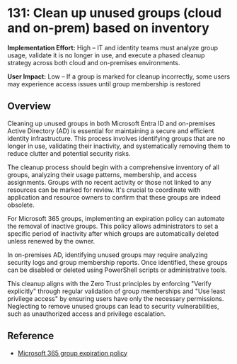 # 131: Clean up unused groups (cloud and on-prem) based on inventory

**Implementation Effort:** High – IT and identity teams must analyze group usage, validate it is no longer in use, and execute a phased cleanup strategy across both cloud and on-premises environments.

**User Impact:** Low – If a group is marked for cleanup incorrectly, some users may experience access issues until group membership is restored

## Overview

Cleaning up unused groups in both Microsoft Entra ID and on-premises Active Directory (AD) is essential for maintaining a secure and efficient identity infrastructure. This process involves identifying groups that are no longer in use, validating their inactivity, and systematically removing them to reduce clutter and potential security risks.

The cleanup process should begin with a comprehensive inventory of all groups, analyzing their usage patterns, membership, and access assignments. Groups with no recent activity or those not linked to any resources can be marked for review. It's crucial to coordinate with application and resource owners to confirm that these groups are indeed obsolete.

For Microsoft 365 groups, implementing an expiration policy can automate the removal of inactive groups. This policy allows administrators to set a specific period of inactivity after which groups are automatically deleted unless renewed by the owner.

In on-premises AD, identifying unused groups may require analyzing security logs and group membership reports. Once identified, these groups can be disabled or deleted using PowerShell scripts or administrative tools.&#x20;

This cleanup aligns with the Zero Trust principles by enforcing "Verify explicitly" through regular validation of group memberships and "Use least privilege access" by ensuring users have only the necessary permissions. Neglecting to remove unused groups can lead to security vulnerabilities, such as unauthorized access and privilege escalation.

## Reference

* [Microsoft 365 group expiration policy](https://learn.microsoft.com/microsoft-365/solutions/microsoft-365-groups-expiration-policy)
